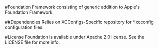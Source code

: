 #Foundation
Framework consisting of generic addition to Apple's Foundation Framework.

##Dependencies
Relies on XCConfigs-Specific repository for *.xcconfig configuration files.

#License
Foundation is available under Apache 2.0 license. See the LICENSE file for more info.
